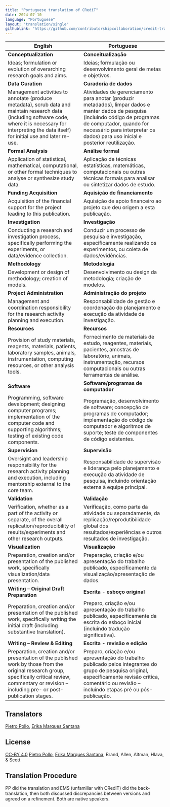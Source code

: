 ```yaml
---
title: "Portuguese translation of CRediT"
date: 2024-07-10
language: "Portuguese"
layout: "translation/single"
githublink: "https://github.com/contributorshipcollaboration/credit-translation/blob/main/translations/credit_translation_pt.json"
---
```


| English | Portuguese |
| --- | --- |
| **Conceptualization** | **Conceitualização** |
| Ideas; formulation or evolution of overarching research goals and aims. | Ideias; formulação ou desenvolvimento geral de metas e objetivos. |
| **Data Curation** | **Curadoria de dados** |
| Management activities to annotate (produce metadata), scrub data and maintain research data (including software code, where it is necessary for interpreting the data itself) for initial use and later re-use. | Atividades de gerenciamento para anotar (produzir metadados), limpar dados e manter dados de pesquisa (incluindo código de programas de computador, quando for necessário para interpretar os dados) para uso inicial e posterior reutilização. |
| **Formal Analysis** | **Análise formal** |
| Application of statistical, mathematical, computational, or other formal techniques to analyse or synthesize study data. | Aplicação de técnicas estatísticas, matemáticas, computacionais ou outras técnicas formais para analisar ou sintetizar dados de estudo. |
| **Funding Acquisition** | **Aquisição de financiamento** |
| Acquisition of the financial support for the project leading to this publication. | Aquisição de apoio financeiro ao projeto que deu origem a esta publicação. |
| **Investigation** | **Investigação** |
| Conducting a research and investigation process, specifically performing the experiments, or data/evidence collection. | Conduzir um processo de pesquisa e investigação, especificamente realizando os experimentos, ou coleta de dados/evidências. |
| **Methodology** | **Metodologia** |
| Development or design of methodology; creation of models. | Desenvolvimento ou design da metodologia; criação de modelos. |
| **Project Administration** | **Administração do projeto** |
| Management and coordination responsibility for the research activity planning and execution. | Responsabilidade de gestão e coordenação do planejamento e execução da atividade de investigação. |
| **Resources** | **Recursos** |
| Provision of study materials, reagents, materials, patients, laboratory samples, animals, instrumentation, computing resources, or other analysis tools. | Fornecimento de materiais de estudo, reagentes, materiais, pacientes, amostras de laboratório, animais, instrumentação, recursos computacionais ou outras ferramentas de análise. |
| **Software** | **Software/programas de computador** |
| Programming, software development; designing computer programs; implementation of the computer code and supporting algorithms; testing of existing code components. | Programação, desenvolvimento de software; concepção de programas de computador; implementação do código de computador e algoritmos de suporte; teste de componentes de código existentes. |
| **Supervision** | **Supervisão** |
| Oversight and leadership responsibility for the research activity planning and execution, including mentorship external to the core team. | Responsabilidade de supervisão e liderança pelo planejamento e execução da atividade de pesquisa, incluindo orientação externa à equipe principal. |
| **Validation** | **Validação** |
| Verification, whether as a part of the activity or separate, of the overall replication/reproducibility of results/experiments and other research outputs. | Verificação, como parte da atividade ou separadamente, da replicação/reprodutibilidade global dos resultados/experiências e outros resultados de investigação. |
| **Visualization** | **Visualização** |
| Preparation, creation and/or presentation of the published work, specifically visualization/data presentation. | Preparação, criação e/ou apresentação do trabalho publicado, especificamente da visualização/apresentação de dados. |
| **Writing – Original Draft Preparation** | **Escrita - esboço original** |
| Preparation, creation and/or presentation of the published work, specifically writing the initial draft (including substantive translation). | Preparo, criação e/ou apresentação do trabalho publicado, especificamente da escrita do esboço inicial (incluindo tradução significativa). |
| **Writing – Review & Editing** | **Escrita - revisão e edição** |
| Preparation, creation and/or presentation of the published work by those from the original research group, specifically critical review, commentary or revision – including pre- or post-publication stages. | Preparo, criação e/ou apresentação do trabalho publicado pelos integrantes do grupo de pesquisa original, especificamente revisão crítica, comentário ou revisão – incluindo etapas pré ou pós-publicação. |

## Translators

[Pietro  Pollo](https://orcid.org/https://orcid.org/0000-0001-6555-5400), [Erika Marques Santana](https://orcid.org/https://orcid.org/0000-0001-5883-4284)


## License

[CC-BY 4.0](https://creativecommons.org/licenses/by/4.0/) [Pietro  Pollo](https://orcid.org/https://orcid.org/0000-0001-6555-5400), [Erika Marques Santana](https://orcid.org/https://orcid.org/0000-0001-5883-4284), Brand, Allen, Altman, Hlava, & Scott
## Translation Procedure

PP did the translation and EMS (unfamiliar with CRediT) did the back-translation, then both discussed discrepancies between versions and agreed on a refinement. Both are native speakers.


